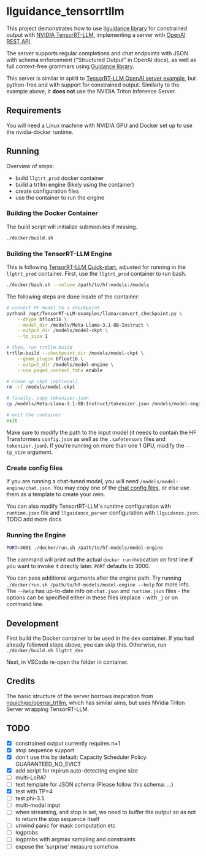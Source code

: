 # llguidance_tensorrtllm

This project demonstrates how to use
[llguidance library](https://github.com/microsoft/llguidance)
for constrained output with
[NVIDIA TensorRT-LLM](https://github.com/NVIDIA/TensorRT-LLM),
implementing a server with 
[OpenAI REST API](https://platform.openai.com/docs/api-reference/introduction).

The server supports regular completions and chat endpoints
with JSON with schema enforcement ("Structured Output" in OpenAI docs),
as well as full context-free grammars using [Guidance library](https://github.com/guidance-ai/guidance).

This server is similar in spirit to [TensorRT-LLM OpenAI server example](./TensorRT-LLM/examples/apps/openai_server.py),
but python-free and with support for constrained output.
Similarly to the example above, it **does not** use the NVIDIA Triton Inference Server.

## Requirements

You will need a Linux machine with NVIDIA GPU and Docker set up to use the
nvidia-docker runtime.

## Running

Overview of steps:

- build `llgtrt_prod` docker container
- build a trtllm engine (likely using the container)
- create configuration files
- use the container to run the engine

### Building the Docker Container

The build script will initialize submodules if missing.

```bash
./docker/build.sh
```

### Building the TensorRT-LLM Engine

This is following 
[TensorRT-LLM Quick-start](https://nvidia.github.io/TensorRT-LLM/quick-start-guide.html),
adjusted for running in the `llgtrt_prod` container.
First, use the `llgtrt_prod` container to run bash.

```bash
./docker/bash.sh --volume /path/to/hf-models:/models
```

The following steps are done inside of the container:

```bash
# convert HF model to a checkpoint
python3 /opt/TensorRT-LLM-examples/llama/convert_checkpoint.py \
    --dtype bfloat16 \
    --model_dir /models/Meta-Llama-3.1-8B-Instruct \
    --output_dir /models/model-ckpt \
    --tp_size 1

# then, run trtllm build
trtllm-build --checkpoint_dir /models/model-ckpt \
    --gemm_plugin bfloat16 \
    --output_dir /models/model-engine \
    --use_paged_context_fmha enable

# clean up ckpt (optional)
rm -rf /models/model-ckpt

# finally, copy tokenizer.json
cp /models/Meta-Llama-3.1-8B-Instruct/tokenizer.json /models/model-engine

# exit the container
exit
```

Make sure to modify the path to the input model (it needs to contain the 
HF Transformers `config.json` as well as the `.safetensors` files and
`tokenizer.json`).
If you're running on more than one 1 GPU, modify the `--tp_size` argument.

### Create config files

If you are running a chat-tuned model, you will need `/models/model-engine/chat.json`.
You may copy one of the [chat config files](./llgtrt/chat_config/),
or else use them as a template to create your own.

You can also modify TensortRT-LLM's runtime configuration with `runtime.json` file
and `llguidance_parser` configuration with `llguidance.json`.
TODO add more docs

### Running the Engine

```bash
PORT=3001 ./docker/run.sh /path/to/hf-models/model-engine
```

The command will print out the actual `docker run` invocation on first line
if you want to invoke it directly later.
`PORT` defaults to 3000.

You can pass additional arguments after the engine path.
Try running `./docker/run.sh /path/to/hf-models/model-engine --help` for more info.
The `--help` has up-to-date info on `chat.json` and `runtime.json` files -
the options can be specified either in these files (replace `-` with `_`)
or on command line.

## Development

First build the Docker container to be used in the dev container.
If you had already followed steps above, you can skip this.
Otherwise, run `./docker/build.sh llgtrt_dev`

Next, in VSCode re-open the folder in container.

## Credits

The basic structure of the server borrows inspiration from
[npuichigo/openai_trtllm](https://github.com/npuichigo/openai_trtllm),
which has similar aims, but uses NVidia Triton Server wrapping TensorRT-LLM.

## TODO

- [x] constrained output currently requires n=1
- [x] stop sequence support
- [x] don't use this by default: Capacity Scheduler Policy: GUARANTEED_NO_EVICT
- [x] add script for mpirun auto-detecting engine size
- [ ] multi-LoRA?
- [ ] text template for JSON schema (Please follow this schema: ...)
- [x] test with TP=4
- [ ] test phi-3.5
- [ ] multi-modal input
- [ ] when streaming, and stop is set, we need to buffer the output so as not to return the stop sequence itself
- [ ] unwind panic for mask computation etc
- [ ] logprobs
- [ ] logprobs with argmax sampling and constraints
- [ ] expose the 'surprise' measure somehow
